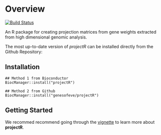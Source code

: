 # Overview

[![Build Status](https://travis-ci.org/genesofeve/projectR.svg?branch=master)](https://travis-ci.org/genesofeve/projectR)

An R package for creating projection matrices from gene weights extracted from
high dimensional genomic analysis.

The most up-to-date version of *projectR* can be installed directly from the
Github Repository:

## Installation
```
## Method 1 from Bioconductor
BiocManager::install("projectR")

## Method 2 from Github
BiocManager::install("genesofeve/projectR")
```
## Getting Started
We recommed recommend going through the [vignette](https://github.com/genesofeve/projectR/blob/master/vignettes/projectR.pdf) to learn more about **projectR**.

